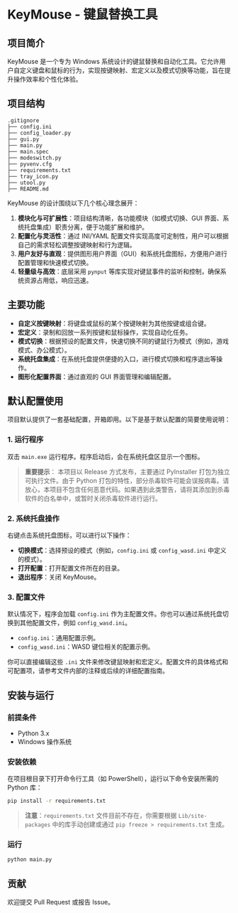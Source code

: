 # KeyMouse - 键鼠替换工具

## 项目简介

KeyMouse 是一个专为 Windows 系统设计的键鼠替换和自动化工具。它允许用户自定义键盘和鼠标的行为，实现按键映射、宏定义以及模式切换等功能，旨在提升操作效率和个性化体验。

## 项目结构

```
.gitignore
├── config.ini
├── config_loader.py
├── gui.py
├── main.py
├── main.spec
├── modeswitch.py
├── pyvenv.cfg
├── requirements.txt
├── tray_icon.py
├── utool.py
├── README.md
```



KeyMouse 的设计围绕以下几个核心理念展开：

1.  **模块化与可扩展性**：项目结构清晰，各功能模块（如模式切换、GUI 界面、系统托盘集成）职责分离，便于功能扩展和维护。
2.  **配置化与灵活性**：通过 INI/YAML 配置文件实现高度可定制性，用户可以根据自己的需求轻松调整按键映射和行为逻辑。
3.  **用户友好与直观**：提供图形用户界面（GUI）和系统托盘图标，方便用户进行配置管理和快速模式切换。
4.  **轻量级与高效**：底层采用 `pynput` 等库实现对键鼠事件的监听和控制，确保系统资源占用低，响应迅速。

## 主要功能

-   **自定义按键映射**：将键盘或鼠标的某个按键映射为其他按键或组合键。
-   **宏定义**：录制和回放一系列按键和鼠标操作，实现自动化任务。
-   **模式切换**：根据预设的配置文件，快速切换不同的键鼠行为模式（例如，游戏模式、办公模式）。
-   **系统托盘集成**：在系统托盘提供便捷的入口，进行模式切换和程序退出等操作。
-   **图形化配置界面**：通过直观的 GUI 界面管理和编辑配置。

## 默认配置使用

项目默认提供了一套基础配置，开箱即用。以下是基于默认配置的简要使用说明：

### 1. 运行程序

双击 `main.exe` 运行程序。程序启动后，会在系统托盘区显示一个图标。

> **重要提示**：
> 本项目以 Release 方式发布，主要通过 PyInstaller 打包为独立可执行文件。由于 Python 打包的特性，部分杀毒软件可能会误报病毒。请放心，本项目不包含任何恶意代码。如果遇到此类警告，请将其添加到杀毒软件的白名单中，或暂时关闭杀毒软件进行运行。

### 2. 系统托盘操作

右键点击系统托盘图标，可以进行以下操作：

-   **切换模式**：选择预设的模式（例如，`config.ini` 或 `config_wasd.ini` 中定义的模式）。
-   **打开配置**：打开配置文件所在的目录。
-   **退出程序**：关闭 KeyMouse。

### 3. 配置文件

默认情况下，程序会加载 `config.ini` 作为主配置文件。你也可以通过系统托盘切换到其他配置文件，例如 `config_wasd.ini`。

-   `config.ini`：通用配置示例。
-   `config_wasd.ini`：WASD 键位相关的配置示例。

你可以直接编辑这些 `.ini` 文件来修改键鼠映射和宏定义。配置文件的具体格式和可配置项，请参考文件内部的注释或后续的详细配置指南。

## 安装与运行

### 前提条件

-   Python 3.x
-   Windows 操作系统

### 安装依赖

在项目根目录下打开命令行工具（如 PowerShell），运行以下命令安装所需的 Python 库：

```bash
pip install -r requirements.txt
```

> **注意**：`requirements.txt` 文件目前不存在，你需要根据 `Lib/site-packages` 中的库手动创建或通过 `pip freeze > requirements.txt` 生成。

### 运行

```bash
python main.py
```

## 贡献

欢迎提交 Pull Request 或报告 Issue。